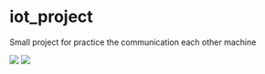 # iot_project

Small project for practice the communication each other machine

![](https://drive.google.com/uc?export=download&id=12uQFOd1FYK8tCztuKR8pqGL6_J-Mycsi)
![](https://drive.google.com/uc?export=download&id=1cyEyYLu4RqZiRobOs4QvsdbxGzknCNQp)
